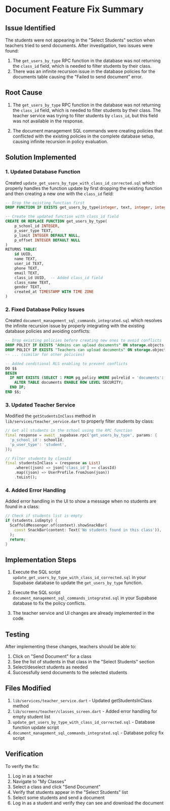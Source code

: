 # Document Feature Fix Summary

## Issue Identified
The students were not appearing in the "Select Students" section when teachers tried to send documents. After investigation, two issues were found:
1. The `get_users_by_type` RPC function in the database was not returning the `class_id` field, which is needed to filter students by their class.
2. There was an infinite recursion issue in the database policies for the documents table causing the "Failed to send document" error.

## Root Cause
1. The `get_users_by_type` RPC function in the database was not returning the `class_id` field, which is needed to filter students by their class. The teacher service was trying to filter students by `class_id`, but this field was not available in the response.

2. The document management SQL commands were creating policies that conflicted with the existing policies in the complete database setup, causing infinite recursion in policy evaluation.

## Solution Implemented

### 1. Updated Database Function
Created `update_get_users_by_type_with_class_id_corrected.sql` which properly handles the function update by first dropping the existing function and then creating a new one with the `class_id` field:

```sql
-- Drop the existing function first
DROP FUNCTION IF EXISTS get_users_by_type(integer, text, integer, integer);

-- Create the updated function with class_id field
CREATE OR REPLACE FUNCTION get_users_by_type(
    p_school_id INTEGER,
    p_user_type TEXT,
    p_limit INTEGER DEFAULT NULL,
    p_offset INTEGER DEFAULT NULL
)
RETURNS TABLE(
    id UUID,
    name TEXT,
    user_id TEXT,
    phone TEXT,
    email TEXT,
    class_id UUID,  -- Added class_id field
    class_name TEXT,
    gender TEXT,
    created_at TIMESTAMP WITH TIME ZONE
)
```

### 2. Fixed Database Policy Issues
Created `document_management_sql_commands_integrated.sql` which resolves the infinite recursion issue by properly integrating with the existing database policies and avoiding conflicts:

```sql
-- Drop existing policies before creating new ones to avoid conflicts
DROP POLICY IF EXISTS "Admins can upload documents" ON storage.objects;
DROP POLICY IF EXISTS "Teachers can upload documents" ON storage.objects;
-- ... (similar for other policies)

-- Added conditional RLS enabling to prevent conflicts
DO $$ 
BEGIN
  IF NOT EXISTS (SELECT 1 FROM pg_policy WHERE polrelid = 'documents'::regclass) THEN
    ALTER TABLE documents ENABLE ROW LEVEL SECURITY;
  END IF;
END $$;
```

### 3. Updated Teacher Service
Modified the `getStudentsInClass` method in `lib/services/teacher_service.dart` to properly filter students by class:

```dart
// Get all students in the school using the RPC function
final response = await _supabase.rpc('get_users_by_type', params: {
  'p_school_id': schoolId,
  'p_user_type': 'student',
});

// Filter students by classId
final studentsInClass = (response as List)
    .where((json) => json['class_id'] == classId)
    .map((json) => UserProfile.fromJson(json))
    .toList();
```

### 4. Added Error Handling
Added error handling in the UI to show a message when no students are found in a class:

```dart
// Check if students list is empty
if (students.isEmpty) {
  ScaffoldMessenger.of(context).showSnackBar(
    const SnackBar(content: Text('No students found in this class')),
  );
  return;
}
```

## Implementation Steps

1. Execute the SQL script `update_get_users_by_type_with_class_id_corrected.sql` in your Supabase database to update the `get_users_by_type` function.

2. Execute the SQL script `document_management_sql_commands_integrated.sql` in your Supabase database to fix the policy conflicts.

3. The teacher service and UI changes are already implemented in the code.

## Testing

After implementing these changes, teachers should be able to:
1. Click on "Send Document" for a class
2. See the list of students in that class in the "Select Students" section
3. Select/deselect students as needed
4. Successfully send documents to the selected students

## Files Modified
1. `lib/services/teacher_service.dart` - Updated getStudentsInClass method
2. `lib/screens/teacher/classes_screen.dart` - Added error handling for empty student list
3. `update_get_users_by_type_with_class_id_corrected.sql` - Database function update script
4. `document_management_sql_commands_integrated.sql` - Database policy fix script

## Verification
To verify the fix:
1. Log in as a teacher
2. Navigate to "My Classes"
3. Select a class and click "Send Document"
4. Verify that students appear in the "Select Students" list
5. Select some students and send a document
6. Log in as a student and verify they can see and download the document